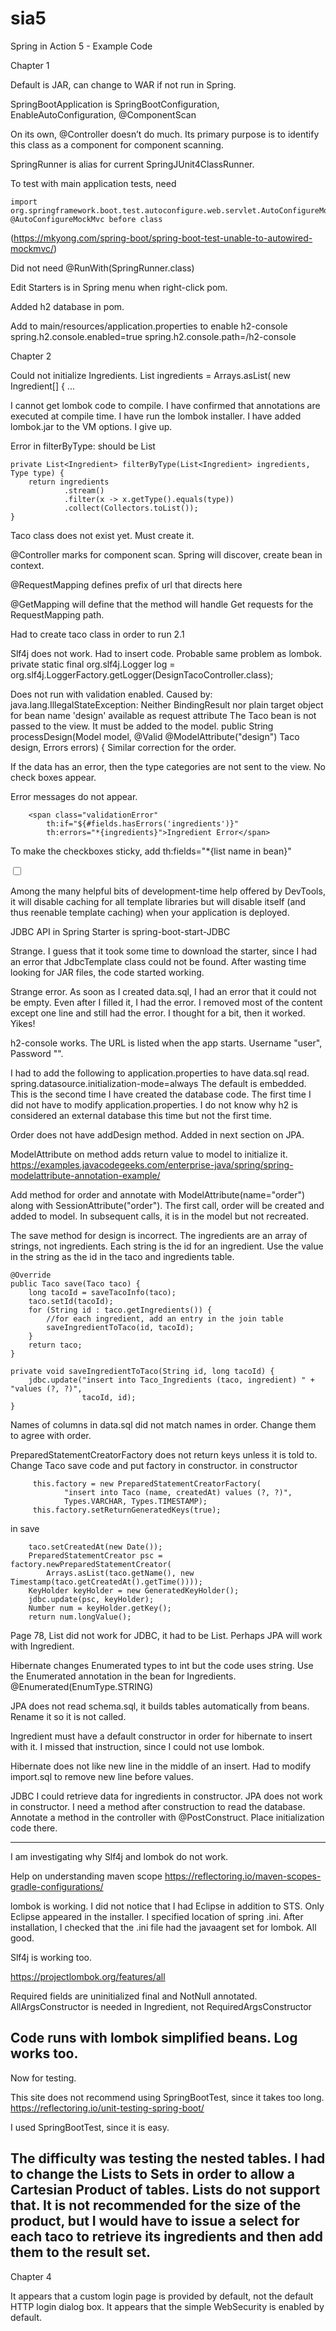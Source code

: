 # sia5
Spring in Action 5 - Example Code 

Chapter 1

Default is JAR, can change to WAR if not run in Spring.

SpringBootApplication is SpringBootConfiguration, EnableAutoConfiguration, @ComponentScan

On its own, @Controller
doesn’t do much. Its primary purpose is to identify this class as a component for component
scanning.

SpringRunner is alias for current SpringJUnit4ClassRunner.

To test with main application tests, need

	import org.springframework.boot.test.autoconfigure.web.servlet.AutoConfigureMockMvc;
	@AutoConfigureMockMvc before class

(https://mkyong.com/spring-boot/spring-boot-test-unable-to-autowired-mockmvc/)

Did not need @RunWith(SpringRunner.class)

Edit Starters is in Spring menu when right-click pom.

Added h2 database in pom.

Add to main/resources/application.properties to enable h2-console
spring.h2.console.enabled=true
spring.h2.console.path=/h2-console

Chapter 2

Could not initialize Ingredients.
List<Ingredient> ingredients = Arrays.asList( new Ingredient[] { ...

I cannot get lombok code to compile. I have confirmed that annotations are executed at
compile time. I have run the lombok installer. I have added lombok.jar to the VM options.
I give up.

Error in filterByType: <Ingredient> should be List<Ingredient>

	private List<Ingredient> filterByType(List<Ingredient> ingredients, Type type) {
		return ingredients
				.stream()
				.filter(x -> x.getType().equals(type))
				.collect(Collectors.toList());
	}

Taco class does not exist yet. Must create it.
	
@Controller marks for component scan. Spring will discover, create bean in context.

@RequestMapping defines prefix of url that directs here

@GetMapping will define that the method will handle Get requests for the RequestMapping path.

Had to create taco class in order to run 2.1

Slf4j does not work. Had to insert code. Probable same problem as lombok.
private static final org.slf4j.Logger log =
org.slf4j.LoggerFactory.getLogger(DesignTacoController.class);

Does not run with validation enabled.
Caused by: java.lang.IllegalStateException: Neither BindingResult nor plain target object for bean name 'design' available as request attribute
The Taco bean is not passed to the view. It must be added to the model. 
public String processDesign(Model model, @Valid @ModelAttribute("design") Taco design, Errors errors) {
Similar correction for the order.

If the data has an error, then the type categories are not sent to the view. No check boxes appear.

Error messages do not appear.

		<span class="validationError"
			th:if="${#fields.hasErrors('ingredients')}"
			th:errors="*{ingredients}">Ingredient Error</span>
			
To make the checkboxes sticky, add th:fields="*{list name in bean}"

<input name="ingredients" type="checkbox" th:field="*{ingredients}"
						th:value="${ingredient.id}" />
						
Among the many helpful bits of development-time help offered by DevTools, it
will disable caching for all template libraries but will disable itself (and thus reenable
template caching) when your application is deployed.

JDBC API in Spring Starter is spring-boot-start-JDBC

Strange. I guess that it took some time to download the starter, since I had an error that
JdbcTemplate class could not be found. After wasting time looking for JAR files, the code
started working.

Strange error. As soon as I created data.sql, I had an error that it could not be empty.
Even after I filled it, I had the error. I removed most of the content except one line
and still had the error. I thought for a bit, then it worked. Yikes!

h2-console works. The URL is listed when the app starts. Username "user", Password "".

I had to add the following to application.properties to have data.sql read.
spring.datasource.initialization-mode=always
The default is embedded. This is the second time I have created the database code. The
first time I did not have to modify application.properties. I do not know why h2 is
considered an external database this time but not the first time.

Order does not have addDesign method. Added in next section on JPA.

ModelAttribute on method adds return value to model to initialize it.
https://examples.javacodegeeks.com/enterprise-java/spring/spring-modelattribute-annotation-example/

Add method for order and annotate with ModelAttribute(name="order") along with 
SessionAttribute("order"). The first call, order will be created and added to model. In
subsequent calls, it is in the model but not recreated.

The save method for design is incorrect. The ingredients are an array of strings, not
ingredients. Each string is the id for an ingredient. Use the value in the string as the
id in the taco and ingredients table.

	@Override
	public Taco save(Taco taco) {
		long tacoId = saveTacoInfo(taco);
		taco.setId(tacoId);
		for (String id : taco.getIngredients()) {
			//for each ingredient, add an entry in the join table
			saveIngredientToTaco(id, tacoId);
		}
		return taco;
	}
	
	private void saveIngredientToTaco(String id, long tacoId) {
		jdbc.update("insert into Taco_Ingredients (taco, ingredient) " + "values (?, ?)", 
				    tacoId, id);
	}
	
Names of columns in data.sql did not match names in order. Change them to agree with order.

PreparedStatementCreatorFactory does not return keys unless it is told to. Change Taco
save code and put factory in constructor.
in constructor

		 this.factory = new PreparedStatementCreatorFactory(
				"insert into Taco (name, createdAt) values (?, ?)", 
				Types.VARCHAR, Types.TIMESTAMP);
		 this.factory.setReturnGeneratedKeys(true);
		 
in save

	    taco.setCreatedAt(new Date());
		PreparedStatementCreator psc = factory.newPreparedStatementCreator(
			Arrays.asList(taco.getName(), new Timestamp(taco.getCreatedAt().getTime())));
		KeyHolder keyHolder = new GeneratedKeyHolder();
		jdbc.update(psc, keyHolder);
		Number num = keyHolder.getKey();
		return num.longValue();
		
Page 78, List<Ingredient> did not work for JDBC, it had to be List<String>. Perhaps JPA
will work with Ingredient.

Hibernate changes Enumerated types to int but the code uses string. Use the 
Enumerated annotation in the bean for Ingredients.
@Enumerated(EnumType.STRING)

JPA does not read schema.sql, it builds tables automatically from beans. Rename it so it
is not called.

Ingredient must have a default constructor in order for hibernate to insert with it. I
missed that instruction, since I could not use lombok.

Hibernate does not like new line in the middle of an insert. Had to modify import.sql to
remove new line before values.

JDBC I could retrieve data for ingredients in constructor. JPA does not work in 
constructor. I need a method after construction to read the database. Annotate a method
in the controller with @PostConstruct. Place initialization code there.

----------------------------------------------------
I am investigating why Slf4j and lombok do not work.

Help on understanding maven scope
https://reflectoring.io/maven-scopes-gradle-configurations/

lombok is working. I did not notice that I had Eclipse in addition to STS. Only Eclipse
appeared in the installer. I specified location of spring .ini. After installation, I
checked that the .ini file had the javaagent set for lombok. All good.

Slf4j is working too.

https://projectlombok.org/features/all

Required fields are uninitialized final and NotNull annotated. AllArgsConstructor is 
needed in Ingredient, not RequiredArgsConstructor

Code runs with lombok simplified beans. Log works too.
----------------------------------------------------

Now for testing.

This site does not recommend using SpringBootTest, since it takes too long.
https://reflectoring.io/unit-testing-spring-boot/

I used SpringBootTest, since it is easy.

The difficulty was testing the nested tables. I had to change the Lists to Sets in order 
to allow a Cartesian Product of tables. Lists do not support that. It is not recommended 
for the size of the product, but I would have to issue a select for each taco to retrieve 
its ingredients and then add them to the result set.
-----------------------------------------------------
Chapter 4

It appears that a custom login page is provided by default, not the default HTTP login
dialog box. It appears that the simple WebSecurity is enabled by default.






		